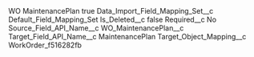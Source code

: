 <?xml version="1.0" encoding="UTF-8"?>
<CustomMetadata xmlns="http://soap.sforce.com/2006/04/metadata" xmlns:xsi="http://www.w3.org/2001/XMLSchema-instance" xmlns:xsd="http://www.w3.org/2001/XMLSchema">
    <label>WO MaintenancePlan</label>
    <protected>true</protected>
    <values>
        <field>Data_Import_Field_Mapping_Set__c</field>
        <value xsi:type="xsd:string">Default_Field_Mapping_Set</value>
    </values>
    <values>
        <field>Is_Deleted__c</field>
        <value xsi:type="xsd:boolean">false</value>
    </values>
    <values>
        <field>Required__c</field>
        <value xsi:type="xsd:string">No</value>
    </values>
    <values>
        <field>Source_Field_API_Name__c</field>
        <value xsi:type="xsd:string">WO_MaintenancePlan__c</value>
    </values>
    <values>
        <field>Target_Field_API_Name__c</field>
        <value xsi:type="xsd:string">MaintenancePlan</value>
    </values>
    <values>
        <field>Target_Object_Mapping__c</field>
        <value xsi:type="xsd:string">WorkOrder_f516282fb</value>
    </values>
</CustomMetadata>

